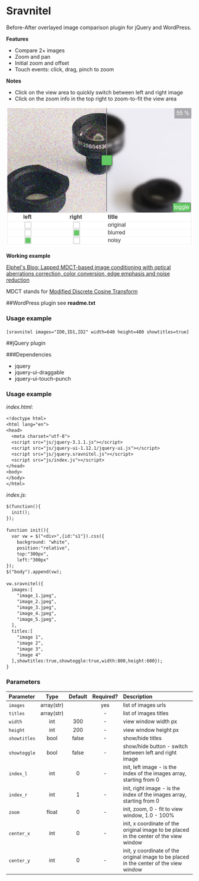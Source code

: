 # Sravnitel

Before-After overlayed image comparison plugin for jQuery and WordPress.

**Features**

* Compare 2+ images 
* Zoom and pan
* Initial zoom and offset
* Touch events: click, drag, pinch to zoom

**Notes**

* Click on the view area to quickly switch between left and right image
* Click on the zoom info in the top right to zoom-to-fit the view area

![sravnitel ui](https://github.com/Elphel/sravnitel/blob/master/screenshot-1.png)

**Working example**

[Elphel's Blog: Lapped MDCT-based image conditioning with optical aberrations correction, color conversion, edge emphasis and noise reduction](http://blog.elphel.com/2017/01/lapped-mdct-based-image-conditioning-with-optical-aberrations-correction-color-conversion-edge-emphasis-and-noise-reduction/ "Elphel's blog")

MDCT stands for [Modified Discrete Cosine Transform](https://en.wikipedia.org/wiki/Modified_discrete_cosine_transform)

##WordPress plugin
see **readme.txt**

### Usage example
`[sravnitel images="ID0,ID1,ID2" width=640 height=480 showtitles=true]`

##jQuery plugin

###Dependencies
* jquery
* jquery-ui-draggable
* jquery-ui-touch-punch

### Usage example

*index.html*:

    <!doctype html>
    <html lang="en">
    <head>
      <meta charset="utf-8">
      <script src="js/jquery-3.1.1.js"></script>
      <script src="js/jquery-ui-1.12.1/jquery-ui.js"></script>
      <script src="js/jquery.sravnitel.js"></script>
      <script src="js/index.js"></script>
    </head>
    <body>
    </body>
    </html>

*index.js*:

    $(function(){
      init();
    });

    function init(){
      var vw = $("<div>",{id:"s1"}).css({
        background: "white",
        position:"relative",
        top:"300px",
        left:"300px"
    });
    $("body").append(vw);
  
    vw.sravnitel({
      images:[
        "image_1.jpeg",
        "image_2.jpeg",
        "image_3.jpeg",
        "image_4.jpeg",
        "image_5.jpeg",
      ],
      titles:[
        "image 1",
        "image 2",
        "image 3",
        "image 4"
      ],showtitles:true,showtoggle:true,width:800,height:600});
    }

### Parameters

| Parameter    | Type  | Default | Required? | Description
| :----------- | :---: | :-----: | :-------: | :----
| `images`     | array(str)   |         | yes       | list of images urls
| `titles`     | array(str)   |         | -       | list of images titles
| `width`      | int   |  300    | -         | view window width px
| `height`     | int   |  200    | -         | view window height px
| `showtitles` | bool  |  false  | -         | show/hide titles
| `showtoggle` | bool  |  false  | -         | show/hide button - switch between left and right image
| `index_l`    | int   |  0      | -         | init, left image - is the index of the images array, starting from 0
| `index_r`    | int   |  1      | -         | init, right image - is the index of the images array, starting from 0
| `zoom`       | float |  0      | -         | init, zoom, 0 - fit to view window, 1.0 - 100%
| `center_x`   | int   |  0      | -         | init, x coordinate of the original image to be placed in the center of the view window 
| `center_y`   | int   |  0      | -         | init, y coordinate of the original image to be placed in the center of the view window
